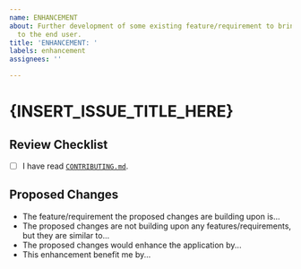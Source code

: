 ```yaml
---
name: ENHANCEMENT
about: Further development of some existing feature/requirement to bring more value
  to the end user.
title: 'ENHANCEMENT: '
labels: enhancement
assignees: ''

---
```


# {INSERT_ISSUE_TITLE_HERE}

## Review Checklist

- [ ] I have read [`CONTRIBUTING.md`](../CONTRIBUTING.md).

## Proposed Changes

- The feature/requirement the proposed changes are building upon is...
- The proposed changes are not building upon any features/requirements, but they are similar to...
- The proposed changes would enhance the application by...
- This enhancement benefit me by...
